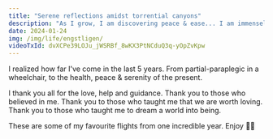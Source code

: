 ```yaml
---
title: "Serene reflections amidst torrential canyons"
description: "As I grow, I am discovering peace & ease... I am immensely thankful for the guidance."
date: 2024-01-24
img: /img/life/engstligen/
videoTxId: dvXCPe39LOJu_jWSRBf_8wKX3PtNCduQ3q-yOpZvKpw
---
```

I realized how far I've come in the last 5 years. From partial-paraplegic in a wheelchair, to the health, peace & serenity of the present.

I thank you all for the love, help and guidance. Thank you to those who believed in me. Thank you to those who taught me that we are worth loving. Thank you to those who taught me to dream a world into being.

These are some of my favourite flights from one incredible year. Enjoy 🌱🤍
